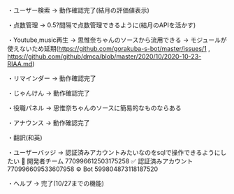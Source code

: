・ユーザー検索 → 動作確認完了(結月の評価値表示)

・点数管理 → 0.5?間隔で点数管理できるように(結月のAPIを活かす)

・Youtube,music再生 → 思惟奈ちゃんのソースから流用できる → モジュールが使えないため延期(https://github.com/gorakuba-s-bot/master/issues/1 , https://github.com/github/dmca/blob/master/2020/10/2020-10-23-RIAA.md)

・リマインダー → 動作確認完了

・じゃんけん → 動作確認完了

・役職パネル → 思惟奈ちゃんのソースに簡易的なものならある

・アナウンス → 動作確認完了

・翻訳(和英)

・ユーザーバッジ → 認証済みアカウントみたいなのをsqlで操作できるようにしたい
💠 開発者チーム 770996612503175258
✅ 認証済みアカウント 770996609533607958
⚙ Bot 599804873118187520

・ヘルプ → 完了(10/27までの機能)
